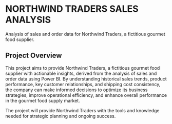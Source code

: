 # NORTHWIND TRADERS SALES ANALYSIS
Analysis of sales and order data for Northwind Traders, a fictitious gourmet food supplier.

## Project Overview
This project aims to provide Northwind Traders, a fictitious gourmet food supplier with actionable insights, derived from the analysis of sales and order data using Power BI. By understanding historical sales trends, product performance, key customer relationships, and shipping cost consistency, the company can make informed decisions to optimize its business strategies, improve operational efficiency, and enhance overall performance in the gourmet food supply market. 

The project will provide Northwind Traders with the tools and knowledge needed for strategic planning and ongoing success.
